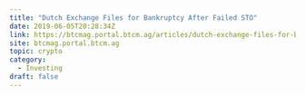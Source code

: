 ```yaml
---
title: "Dutch Exchange Files for Bankruptcy After Failed STO"
date: 2019-06-05T20:28:34Z
link: https://btcmag.portal.btcm.ag/articles/dutch-exchange-files-for-bankruptcy-after-failed-sto/?utm_medium=RSS&utm_source=hune
site: btcmag.portal.btcm.ag
topic: crypto
category:
  - Investing
draft: false
---
```

